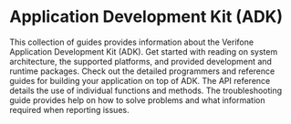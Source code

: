 # Application Development Kit (ADK)

This collection of guides provides information about the Verifone Application Development Kit (ADK). Get started with reading on system architecture, the supported platforms, and provided development and runtime packages. Check out the detailed programmers and reference guides for building your application on top of ADK. The API reference details the use of individual functions and methods. The troubleshooting guide provides help on how to solve problems and what information required when reporting issues.
